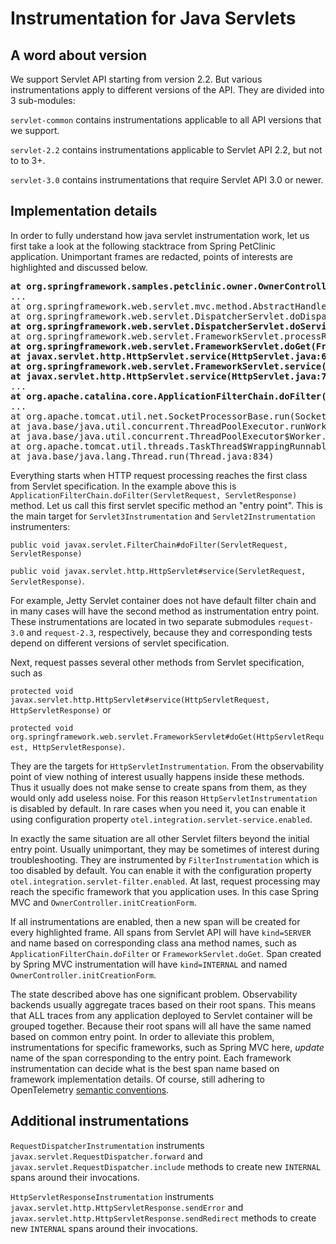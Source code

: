 # Instrumentation for Java Servlets

## A word about version

We support Servlet API starting from version 2.2.
But various instrumentations apply to different versions of the API.
They are divided into 3 sub-modules:

`servlet-common` contains instrumentations applicable to all API versions that we support.

`servlet-2.2` contains instrumentations applicable to Servlet API 2.2, but not to to 3+.

`servlet-3.0` contains instrumentations that require Servlet API 3.0 or newer.

## Implementation details

In order to fully understand how java servlet instrumentation work,
let us first take a look at the following stacktrace from Spring PetClinic application.
Unimportant frames are redacted, points of interests are highlighted and discussed below.

<pre>
<b>at org.springframework.samples.petclinic.owner.OwnerController.initCreationForm(OwnerController.java:60)</b>
...
at org.springframework.web.servlet.mvc.method.AbstractHandlerMethodAdapter.handle(AbstractHandlerMethodAdapter.java:87)
at org.springframework.web.servlet.DispatcherServlet.doDispatch(DispatcherServlet.java:1040)
<b>at org.springframework.web.servlet.DispatcherServlet.doService(DispatcherServlet.java:943)</b>
at org.springframework.web.servlet.FrameworkServlet.processRequest(FrameworkServlet.java:1006)
<b>at org.springframework.web.servlet.FrameworkServlet.doGet(FrameworkServlet.java:898)</b>
<b>at javax.servlet.http.HttpServlet.service(HttpServlet.java:634)</b>
<b>at org.springframework.web.servlet.FrameworkServlet.service(FrameworkServlet.java:883)</b>
<b>at javax.servlet.http.HttpServlet.service(HttpServlet.java:741)</b>
...
<b>at org.apache.catalina.core.ApplicationFilterChain.doFilter(ApplicationFilterChain.java:166)</b>
...
at org.apache.tomcat.util.net.SocketProcessorBase.run(SocketProcessorBase.java:49)
at java.base/java.util.concurrent.ThreadPoolExecutor.runWorker(ThreadPoolExecutor.java:1128)
at java.base/java.util.concurrent.ThreadPoolExecutor$Worker.run(ThreadPoolExecutor.java:628)
at org.apache.tomcat.util.threads.TaskThread$WrappingRunnable.run(TaskThread.java:61)
at java.base/java.lang.Thread.run(Thread.java:834)
</pre>

Everything starts when HTTP request processing reaches the first class from Servlet specification.
In the example above this is `ApplicationFilterChain.doFilter(ServletRequest, ServletResponse)` method.
Let us call this first servlet specific method an "entry point".
This is the main target for `Servlet3Instrumentation` and `Servlet2Instrumentation` instrumenters:

`public void javax.servlet.FilterChain#doFilter(ServletRequest, ServletResponse)`

`public void javax.servlet.http.HttpServlet#service(ServletRequest, ServletResponse)`.

For example, Jetty Servlet container does not have default filter chain and in many cases will have
the second method as instrumentation entry point.
These instrumentations are located in two separate submodules `request-3.0` and `request-2.3`, respectively,
because they and corresponding tests depend on different versions of servlet specification.

Next, request passes several other methods from Servlet specification, such as

`protected void javax.servlet.http.HttpServlet#service(HttpServletRequest, HttpServletResponse)` or

`protected void org.springframework.web.servlet.FrameworkServlet#doGet(HttpServletRequest, HttpServletResponse)`.

They are the targets for `HttpServletInstrumentation`.
From the observability point of view nothing of interest usually happens inside these methods.
Thus it usually does not make sense to create spans from them, as they would only add useless noise.
For this reason `HttpServletInstrumentation` is disabled by default.
In rare cases when you need it, you can enable it using configuration property `otel.integration.servlet-service.enabled`.

In exactly the same situation are all other Servlet filters beyond the initial entry point.
Usually unimportant, they may be sometimes of interest during troubleshooting.
They are instrumented by `FilterInstrumentation` which is too disabled by default.
You can enable it with the configuration property `otel.integration.servlet-filter.enabled`.
At last, request processing may reach the specific framework that you application uses.
In this case Spring MVC and `OwnerController.initCreationForm`.

If all instrumentations are enabled, then a new span will be created for every highlighted frame.
All spans from Servlet API will have `kind=SERVER` and name based on corresponding class ana method names,
such as `ApplicationFilterChain.doFilter` or `FrameworkServlet.doGet`.
Span created by Spring MVC instrumentation will have `kind=INTERNAL` and named `OwnerController.initCreationForm`.

The state described above has one significant problem.
Observability backends usually aggregate traces based on their root spans.
This means that ALL traces from any application deployed to Servlet container will be grouped together.
Because their root spans will all have the same named based on common entry point.
In order to alleviate this problem, instrumentations for specific frameworks, such as Spring MVC here,
_update_ name of the span corresponding to the entry point.
Each framework instrumentation can decide what is the best span name based on framework implementation details.
Of course, still adhering to OpenTelemetry
[semantic conventions](https://github.com/open-telemetry/opentelemetry-specification/blob/master/specification/trace/semantic_conventions/http.md).

## Additional instrumentations
`RequestDispatcherInstrumentation` instruments `javax.servlet.RequestDispatcher.forward` and
`javax.servlet.RequestDispatcher.include` methods to create new `INTERNAL` spans around their
invocations.

`HttpServletResponseInstrumentation` instruments `javax.servlet.http.HttpServletResponse.sendError`
and `javax.servlet.http.HttpServletResponse.sendRedirect` methods to create new `INTERNAL` spans
around their invocations.
